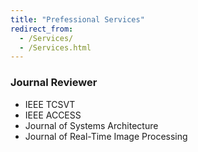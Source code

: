 ```yaml
---
title: "Prefessional Services"
redirect_from: 
  - /Services/
  - /Services.html
---
```


### Journal Reviewer
* IEEE TCSVT
* IEEE ACCESS
* Journal of Systems Architecture
* Journal of Real-Time Image Processing

